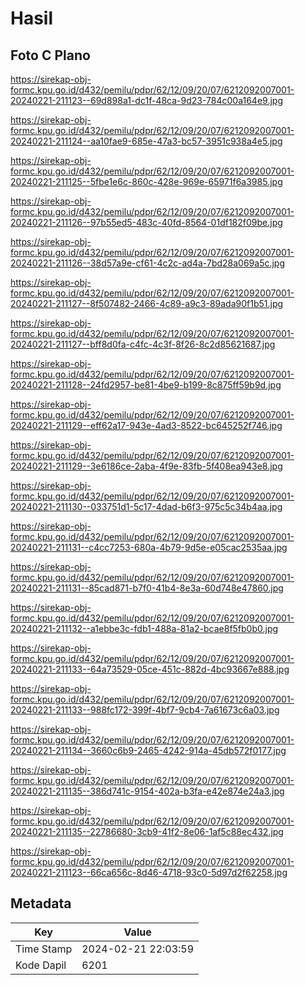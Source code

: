 # Hasil

## Foto C Plano

https://sirekap-obj-formc.kpu.go.id/d432/pemilu/pdpr/62/12/09/20/07/6212092007001-20240221-211123--69d898a1-dc1f-48ca-9d23-784c00a164e9.jpg

https://sirekap-obj-formc.kpu.go.id/d432/pemilu/pdpr/62/12/09/20/07/6212092007001-20240221-211124--aa10fae9-685e-47a3-bc57-3951c938a4e5.jpg

https://sirekap-obj-formc.kpu.go.id/d432/pemilu/pdpr/62/12/09/20/07/6212092007001-20240221-211125--5fbe1e6c-860c-428e-969e-65971f6a3985.jpg

https://sirekap-obj-formc.kpu.go.id/d432/pemilu/pdpr/62/12/09/20/07/6212092007001-20240221-211126--97b55ed5-483c-40fd-8564-01df182f09be.jpg

https://sirekap-obj-formc.kpu.go.id/d432/pemilu/pdpr/62/12/09/20/07/6212092007001-20240221-211126--38d57a9e-cf61-4c2c-ad4a-7bd28a069a5c.jpg

https://sirekap-obj-formc.kpu.go.id/d432/pemilu/pdpr/62/12/09/20/07/6212092007001-20240221-211127--8f507482-2466-4c89-a9c3-89ada90f1b51.jpg

https://sirekap-obj-formc.kpu.go.id/d432/pemilu/pdpr/62/12/09/20/07/6212092007001-20240221-211127--bff8d0fa-c4fc-4c3f-8f26-8c2d85621687.jpg

https://sirekap-obj-formc.kpu.go.id/d432/pemilu/pdpr/62/12/09/20/07/6212092007001-20240221-211128--24fd2957-be81-4be9-b199-8c875ff59b9d.jpg

https://sirekap-obj-formc.kpu.go.id/d432/pemilu/pdpr/62/12/09/20/07/6212092007001-20240221-211129--eff62a17-943e-4ad3-8522-bc645252f746.jpg

https://sirekap-obj-formc.kpu.go.id/d432/pemilu/pdpr/62/12/09/20/07/6212092007001-20240221-211129--3e6186ce-2aba-4f9e-83fb-5f408ea943e8.jpg

https://sirekap-obj-formc.kpu.go.id/d432/pemilu/pdpr/62/12/09/20/07/6212092007001-20240221-211130--033751d1-5c17-4dad-b6f3-975c5c34b4aa.jpg

https://sirekap-obj-formc.kpu.go.id/d432/pemilu/pdpr/62/12/09/20/07/6212092007001-20240221-211131--c4cc7253-680a-4b79-9d5e-e05cac2535aa.jpg

https://sirekap-obj-formc.kpu.go.id/d432/pemilu/pdpr/62/12/09/20/07/6212092007001-20240221-211131--85cad871-b7f0-41b4-8e3a-60d748e47860.jpg

https://sirekap-obj-formc.kpu.go.id/d432/pemilu/pdpr/62/12/09/20/07/6212092007001-20240221-211132--a1ebbe3c-fdb1-488a-81a2-bcae8f5fb0b0.jpg

https://sirekap-obj-formc.kpu.go.id/d432/pemilu/pdpr/62/12/09/20/07/6212092007001-20240221-211133--64a73529-05ce-451c-882d-4bc93667e888.jpg

https://sirekap-obj-formc.kpu.go.id/d432/pemilu/pdpr/62/12/09/20/07/6212092007001-20240221-211133--988fc172-399f-4bf7-9cb4-7a61673c6a03.jpg

https://sirekap-obj-formc.kpu.go.id/d432/pemilu/pdpr/62/12/09/20/07/6212092007001-20240221-211134--3660c6b9-2465-4242-914a-45db572f0177.jpg

https://sirekap-obj-formc.kpu.go.id/d432/pemilu/pdpr/62/12/09/20/07/6212092007001-20240221-211135--386d741c-9154-402a-b3fa-e42e874e24a3.jpg

https://sirekap-obj-formc.kpu.go.id/d432/pemilu/pdpr/62/12/09/20/07/6212092007001-20240221-211135--22786680-3cb9-41f2-8e06-1af5c88ec432.jpg

https://sirekap-obj-formc.kpu.go.id/d432/pemilu/pdpr/62/12/09/20/07/6212092007001-20240221-211123--66ca656c-8d46-4718-93c0-5d97d2f62258.jpg


## Metadata

| Key        | Value               |
| ---------- | ------------------- |
| Time Stamp | 2024-02-21 22:03:59 |
| Kode Dapil | 6201                |



